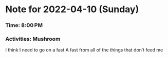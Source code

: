 # Note for 2022-04-10 (Sunday)
### Time: 8:00 PM
### Activities: Mushroom

I think I need to go on a fast  A fast from all of the things that don’t feed me
